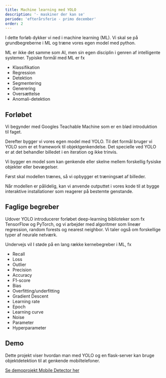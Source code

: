 ```yaml
---
title: Machine learning med YOLO
description: '- maskiner der kan se'
periode: 'efterårsferie - primo december'
order: 2
---
```

I dette forløb dykker vi ned i machine learning (ML). Vi skal se på grundbegreberne i ML og træne vores egen model med python. 

ML er ikke det samme som AI, men sin egen disciplin i genren af intelligente systemer.
Typiske formål med ML er fx

- Klassifikation 
- Regression
- Detektion
- Segmentering
- Generering
- Oversættelse
- Anomali-detektion

## Forløbet 
Vi begynder med Googles Teachable Machine som er en blød introduktion til faget. 

Derefter bygger vi vores egen model med YOLO. Til det formål bruger vi YOLO som er et framework til objektgenkendelse. Det specielle ved YOLO er at det behandler billedet i en iteration og ikke trinvis.

Vi bygger en model som kan genkende eller skelne mellem forskellig fysiske objekter eller bevægelser. 

Først skal modellen trænes, så vi opbygger et træningsæt af billeder. 

Når modellen er pålidelig, kan vi anvende outputtet i vores kode til at bygge interaktive installationer som reagerer på bestemte genstande. 

## Faglige begreber
Udover YOLO introducerer forløbet deep-learning biblioteker som fx TensorFlow og PyTorch, og vi arbejder med algoritmer som lineær regression, random forests og nearest neighbor. Vi taler også om forskellige typer af neurale netværk. 

Undervejs vil I støde på en lang række kernebegreber i ML, fx

- Recall
- Loss
- Outlier
- Precision
- Accuracy
- F1-score
- Bias
- Overfitting/underfitting
- Gradient Descent
- Learning rate
- Epoch
- Learning curve
- Noise
- Parameter
- Hyperparameter


## Demo
Dette projekt viser hvordan man med YOLO og en flask-server kan bruge objektdetektion til at genkende mobiltelefoner.

[Se demoprojekt Mobile Detector her](https://github.com/slotshaven-ddu/machine-learning-yolo/tree/main/mobile-detect)